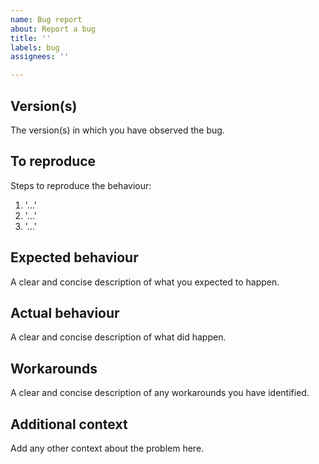 ```yaml
---
name: Bug report
about: Report a bug
title: ''
labels: bug
assignees: ''

---
```


## Version(s)

The version(s) in which you have observed the bug.

## To reproduce

Steps to reproduce the behaviour:

1. '...'
2. '...'
3. '...'

## Expected behaviour

A clear and concise description of what you expected to happen.

## Actual behaviour

A clear and concise description of what did happen.

## Workarounds

A clear and concise description of any workarounds you have identified.

## Additional context

Add any other context about the problem here.
